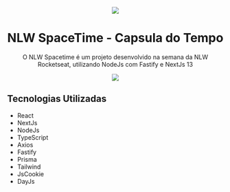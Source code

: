 <p align="center">
  <img align="center" src="https://github.com/GuilhermeJSales/nlw-spacetime/assets/90631825/da118109-8986-49d6-aa0c-96fd60765043" />
</p>

<h1 align="center">NLW SpaceTime - Capsula do Tempo</h1>
<p align="center">
 O NLW Spacetime é um projeto desenvolvido na semana da NLW Rocketseat, utilizando NodeJs com Fastify e NextJs 13
</p>


<p align="center">
  <img align="center" src="https://github.com/GuilhermeJSales/nlw-spacetime/assets/90631825/0d16470f-ae05-4c5d-ada2-143ebf69cd80" />
</p>


<h2>Tecnologias Utilizadas</h2>
<ul>
  <li>React</li>
  <li>NextJs</li>
  <li>NodeJs</li>
  <li>TypeScript</li>
  <li>Axios</li>
  <li>Fastify</li>
  <li>Prisma</li>
  <li>Tailwind</li>
  <li>JsCookie</li>
  <li>DayJs</li>
</ul>


